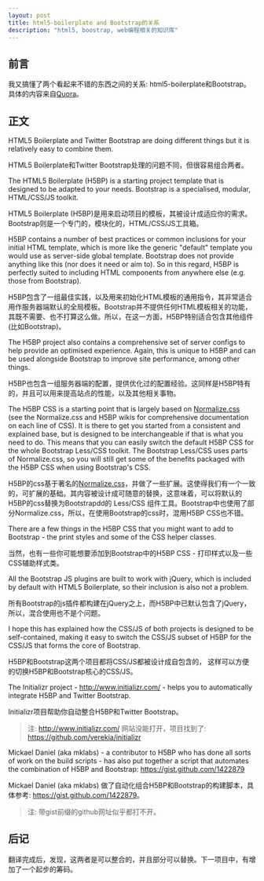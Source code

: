 ```yaml
---
layout: post
title: html5-boilerplate and Bootstrap的关系
description: "html5, boostrap, web编程相关的知识库"
---
```


## 前言

我又搞懂了两个看起来不错的东西之间的关系: html5-boilerplate和Bootstrap。具体的内容来自[Quora](https://www.quora.com/Is-Bootstrap-a-complement-or-an-alternative-to-HTML5-Boilerplate-or-viceversa/answer/Nicolas-Gallagher)。

## 正文

HTML5 Boilerplate and Twitter Bootstrap are doing different things but it is relatively easy to combine them.

HTML5 Boilerplate和Twitter Bootstrap处理的问题不同，但很容易组合两者。

The HTML5 Boilerplate (H5BP) is a starting project template that is designed to be adapted to your needs. Bootstrap is a specialised, modular, HTML/CSS/JS toolkit.

HTML5 Boilerplate (H5BP)是用来启动项目的模板，其被设计成适应你的需求。Bootstrap则是一个专门的，模块化的，HTML/CSS/JS工具箱。

H5BP contains a number of best practices or common inclusions for your initial HTML template, which is more like the generic "default" template you would use as server-side global template. Bootstrap does not provide anything like this (nor does it need or aim to). So in this regard, H5BP is perfectly suited to including HTML components from anywhere else (e.g. those from Bootstrap).

H5BP包含了一组最佳实践，以及用来初始化HTML模板的通用指令，其非常适合用作服务器端默认的全局模板。Bootstrap并不提供任何HTML模板相关的功能，其既不需要、也不打算这么做。所以，在这一方面，H5BP特别适合包含其他组件(比如Bootstrap)。

The H5BP project also contains a comprehensive set of server configs to help provide an optimised experience. Again, this is unique to H5BP and can be used alongside Bootstrap to improve site performance, among other things.

H5BP也包含一组服务器端的配置，提供优化过的配置经验。这同样是H5BP特有的，并且可以用来提高站点的性能，以及其他相关事物。

The H5BP CSS is a starting point that is largely based on [Normalize.css](https://github.com/necolas/normalize.css) (see the Normalize.css and H5BP wikis for comprehensive documentation on each line of CSS). It is there to get you started from a consistent and explained base, but is designed to be interchangeable if that is what you need to do. This means that you can easily switch the default H5BP CSS for the whole Bootstrap Less/CSS toolkit. The Bootstrap Less/CSS uses parts of Normalize.css, so you will still get some of the benefits packaged with the H5BP CSS when using Bootstrap's CSS.

H5BP的css基于著名的[Normalize.css](https://github.com/necolas/normalize.css)，并做了一些扩展。这使得我们有一个一致的，可扩展的基础。其内容被设计成可随意的替换，这意味着，可以将默认的H5BP的css替换为Bootstrapdd的 Less/CSS 组件工具。Bootstrap中也使用了部分Normalize.css，所以，在使用Bootstrap的css时，混用H5BP CSS也不错。

There are a few things in the H5BP CSS that you might want to add to Bootstrap - the print styles and some of the CSS helper classes.

当然，也有一些你可能想要添加到Bootstrap中的H5BP CSS - 打印样式以及一些CSS辅助样式类。

All the Bootstrap JS plugins are built to work with jQuery, which is included by default with HTML5 Boilerplate, so their inclusion is also not a problem.

所有Bootstrap的js插件都构建在jQuery之上，而H5BP中已默认包含了jQuery，所以，混合使用也不是个问题。

I hope this has explained how the CSS/JS of both projects is designed to be self-contained, making it easy to switch the CSS/JS subset of H5BP for the CSS/JS that forms the core of Bootstrap.

H5BP和Bootstrap这两个项目都将CSS/JS都被设计成自包含的， 这样可以方便的切换H5BP和Bootstrap核心的CSS/JS。

The Initializr project - http://www.initializr.com/ - helps you to automatically integrate H5BP and Twitter Bootstrap.

Initializr项目帮助你自动整合H5BP和Twitter Bootstrap。

> 注: <http://www.initializr.com/> 网站没能打开，项目找到了: https://github.com/verekia/initializr

Mickael Daniel (aka mklabs) - a contributor to H5BP who has done all sorts of work on the build scripts - has also put together a script that automates the combination of H5BP and Bootstrap: https://gist.github.com/1422879

Mickael Daniel (aka mklabs) 做了自动化组合H5BP和Bootstrap的构建脚本，具体参考: <https://gist.github.com/1422879>。

> 注:  带gist前缀的github网址似乎都打不开。

## 后记

翻译完成后，发现，这两者是可以整合的，并且部分可以替换。下一项目中，有增加了一个起步的筹码。
